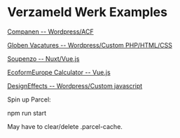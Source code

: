 # Verzameld Werk Examples

[Companen -- Wordpress/ACF](https://companen.nl)

[Globen Vacatures -- Wordpress/Custom PHP/HTML/CSS](https://globen.nl/vacatures)

[Soupenzo -- Nuxt/Vue.js](https://soupenzo.nl)

[EcoformEurope Calculator -- Vue.js](https://ecoformeurope.com/shop/)

[DesignEffects -- Wordpress/Custom javascript](https://designeffects.nl)

Spin up Parcel:

npm run start

May have to clear/delete .parcel-cache.
